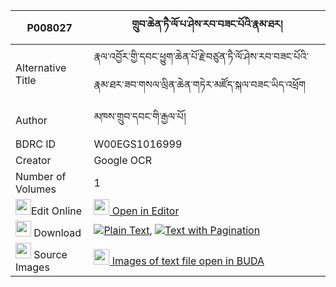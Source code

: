 |P008027|གྲུབ་ཆེན་ཏཻ་ལོ་པ་ཤེས་རབ་བཟང་པོའི་རྣམ་ཐར། 
| --- | --- 
|Alternative Title |རྣལ་འབྱོར་གྱི་དབང་ཕྱུག་ཆེན་པོ་རྗེ་བཙུན་ཏཻ་ལོ་ཤེས་རབ་བཟང་པོའི་རྣམ་ཐར་ཟབ་གསལ་ལྲིན་ཆེན་གཏེར་མཛོད་སྐལ་བཟང་ཡིད་འཕྲོག
|Author| མཁས་གྲུབ་དབང་གི་རྒྱལ་པོ།
|BDRC ID | W00EGS1016999
|Creator | Google OCR
|Number of Volumes| 1
|<img width="25" src="https://img.icons8.com/color/25/000000/edit-property.png">Edit Online| [<img width="25" src="https://avatars.githubusercontent.com/u/45091458?s=200&v=4"> Open in Editor](http://editor.openpecha.org/P008027)
|<img width="25" src="https://img.icons8.com/fluent/48/000000/download-2.png"/>  Download | [![](https://img.icons8.com/color/20/000000/txt.png)Plain Text](https://github.com/Openpecha/P008027/releases/download/v1/drubchen_tai_lopa_sherab_zangp_plain_P008027.zip), [![](https://img.icons8.com/color/20/000000/txt.png)Text with Pagination](https://github.com/Openpecha/P008027/releases/download/v1/drubchen_tai_lopa_sherab_zangp_pages_P008027.zip)
|<img width="25" src="https://img.icons8.com/plasticine/100/000000/pictures-folder.png"/>  Source Images | [<img width="25" src="https://library.bdrc.io/icons/BUDA-small.svg"> Images of text file open in BUDA](https://library.bdrc.io/show/bdr:W00EGS1016999)